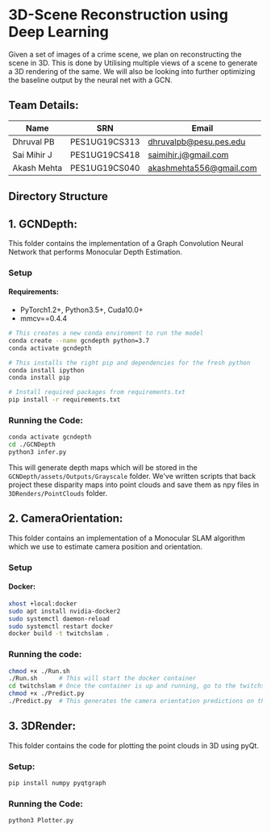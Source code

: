 # 3D-Scene Reconstruction using Deep Learning
Given a set of images of a crime scene, we plan on reconstructing the scene in 3D. This is done by Utilising multiple views of a scene to generate a 3D rendering of the same. We will also be looking into further optimizing the baseline output by the neural net with a GCN.

## Team Details:

| Name        |      SRN      | Email                   |
| ----------- | ------------- | ----------------------  |
| Dhruval PB  | PES1UG19CS313 | dhruvalpb@pesu.pes.edu  |
| Sai Mihir J | PES1UG19CS418 | saimihir.j@gmail.com    |
|Akash Mehta  | PES1UG19CS040 | akashmehta556@gmail.com |
			

## Directory Structure
## 1. GCNDepth: 
This folder contains the implementation of a Graph Convolution Neural Network that performs Monocular Depth Estimation. 
### Setup

#### Requirements:
- PyTorch1.2+, Python3.5+, Cuda10.0+
- mmcv==0.4.4

```bash
# This creates a new conda enviroment to run the model
conda create --name gcndepth python=3.7
conda activate gcndepth

# This installs the right pip and dependencies for the fresh python
conda install ipython
conda install pip

# Install required packages from requirements.txt
pip install -r requirements.txt
```

### Running the Code:
```bash
conda activate gcndepth
cd ./GCNDepth
python3 infer.py
```
This will generate depth maps which will be stored in the ```GCNDepth/assets/Outputs/Grayscale``` folder.
We've written scripts that back project these disparity maps into point clouds and save them as npy files in ```3DRenders/PointClouds``` folder.

## 2. CameraOrientation: 
This folder contains an implementation of a Monocular SLAM algorithm which we use to estimate camera position and orientation.

### Setup
#### Docker:
```bash
xhost +local:docker
sudo apt install nvidia-docker2
sudo systemctl daemon-reload
sudo systemctl restart docker
docker build -t twitchslam .
```
### Running the code:
```bash
chmod +x ./Run.sh
./Run.sh      # This will start the docker container
cd twitchslam # Once the container is up and running, go to the twitchslam directory
chmod +x ./Predict.py
./Predict.py  # This generates the camera orientation predictions on the dataset we've used
```

## 3. 3DRender: 
This folder contains the code for plotting the point clouds in 3D using pyQt.
### Setup:
```bash
pip install numpy pyqtgraph
```

### Running the Code:
```bash
python3 Plotter.py
```